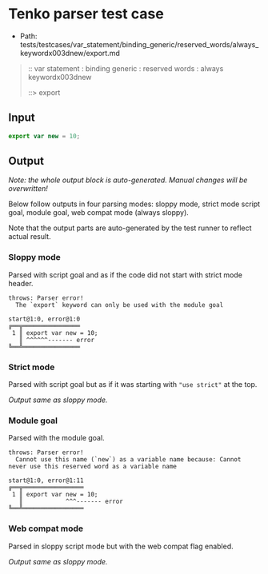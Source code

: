 # Tenko parser test case

- Path: tests/testcases/var_statement/binding_generic/reserved_words/always_keywordx003dnew/export.md

> :: var statement : binding generic : reserved words : always keywordx003dnew
>
> ::> export

## Input

`````js
export var new = 10;
`````

## Output

_Note: the whole output block is auto-generated. Manual changes will be overwritten!_

Below follow outputs in four parsing modes: sloppy mode, strict mode script goal, module goal, web compat mode (always sloppy).

Note that the output parts are auto-generated by the test runner to reflect actual result.

### Sloppy mode

Parsed with script goal and as if the code did not start with strict mode header.

`````
throws: Parser error!
  The `export` keyword can only be used with the module goal

start@1:0, error@1:0
╔══╦════════════════
 1 ║ export var new = 10;
   ║ ^^^^^^------- error
╚══╩════════════════

`````

### Strict mode

Parsed with script goal but as if it was starting with `"use strict"` at the top.

_Output same as sloppy mode._

### Module goal

Parsed with the module goal.

`````
throws: Parser error!
  Cannot use this name (`new`) as a variable name because: Cannot never use this reserved word as a variable name

start@1:0, error@1:11
╔══╦═════════════════
 1 ║ export var new = 10;
   ║            ^^^------- error
╚══╩═════════════════

`````


### Web compat mode

Parsed in sloppy script mode but with the web compat flag enabled.

_Output same as sloppy mode._
